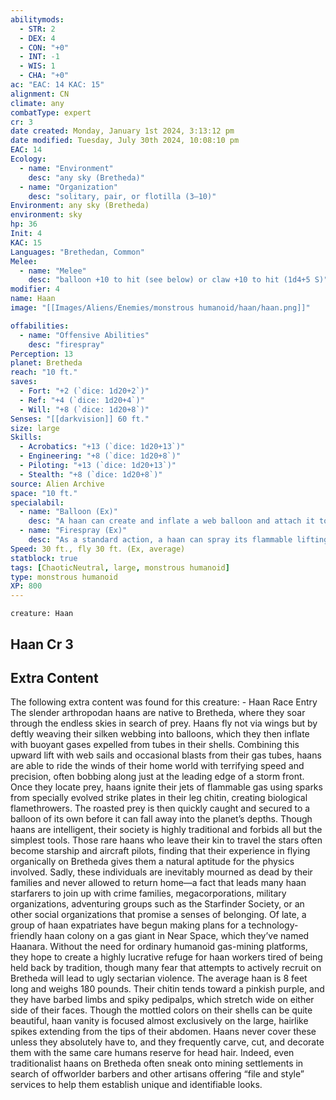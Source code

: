```yaml
---
abilitymods:
  - STR: 2
  - DEX: 4
  - CON: "+0"
  - INT: -1
  - WIS: 1
  - CHA: "+0"
ac: "EAC: 14 KAC: 15" 
alignment: CN
climate: any
combatType: expert
cr: 3
date created: Monday, January 1st 2024, 3:13:12 pm
date modified: Tuesday, July 30th 2024, 10:08:10 pm
EAC: 14
Ecology:
  - name: "Environment"
    desc: "any sky (Bretheda)"
  - name: "Organization"
    desc: "solitary, pair, or flotilla (3–10)"
Environment: any sky (Bretheda)
environment: sky
hp: 36
Init: 4
KAC: 15
Languages: "Brethedan, Common"
Melee:
  - name: "Melee"
    desc: "balloon +10 to hit (see below) or claw +10 to hit (1d4+5 S)"
modifier: 4
name: Haan
image: "[[Images/Aliens/Enemies/monstrous humanoid/haan/haan.png]]"

offabilities:
  - name: "Offensive Abilities"
    desc: "firespray"
Perception: 13
planet: Bretheda
reach: "10 ft."
saves:
  - Fort: "+2 (`dice: 1d20+2`)"
  - Ref: "+4 (`dice: 1d20+4`)"
  - Will: "+8 (`dice: 1d20+8`)"
Senses: "[[darkvision]] 60 ft."
size: large
Skills:
  - Acrobatics: "+13 (`dice: 1d20+13`)"
  - Engineering: "+8 (`dice: 1d20+8`)"
  - Piloting: "+13 (`dice: 1d20+13`)"
  - Stealth: "+8 (`dice: 1d20+8`)" 
source: Alien Archive 
space: "10 ft."
specialabil:
  - name: "Balloon (Ex)"
    desc: "A haan can create and inflate a web balloon and attach it to an adjacent enemy with a successful melee attack against kac. If the attack hits, the target immediately rises 30 feet off the ground in a straight line, and it continues to rise at a speed of 30 feet each round on the haan’s turn. Every round after the balloon is attached, the target can attempt a DC 14 Reflex save to cut or break free of the web balloon. If freeing itself from the balloon causes the creature to fall, it takes falling damage as normal. This ability does not function in a vacuum or zero gravity."
  - name: "Firespray (Ex)"
    desc: "As a standard action, a haan can spray its flammable lifting gases and light them with sparks, creating a 30-foot cone of flame. All creatures within the cone take 3d6 fire damage (Reflex DC 14 half)."
Speed: 30 ft., fly 30 ft. (Ex, average) 
statblock: true
tags: [ChaoticNeutral, large, monstrous humanoid]
type: monstrous humanoid
XP: 800 
---
```


```statblock
creature: Haan
```

## Haan Cr 3

## Extra Content

The following extra content was found for this creature: 
\- Haan Race Entry
The slender arthropodan haans are native to Bretheda, where they soar through the endless skies in search of prey. Haans fly not via wings but by deftly weaving their silken webbing into balloons, which they then inflate with buoyant gases expelled from tubes in their shells. Combining this upward lift with web sails and occasional blasts from their gas tubes, haans are able to ride the winds of their home world with terrifying speed and precision, often bobbing along just at the leading edge of a storm front. Once they locate prey, haans ignite their jets of flammable gas using sparks from specially evolved strike plates in their leg chitin, creating biological flamethrowers. The roasted prey is then quickly caught and secured to a balloon of its own before it can fall away into the planet’s depths.
Though haans are intelligent, their society is highly traditional and forbids all but the simplest tools. Those rare haans who leave their kin to travel the stars often become starship and aircraft pilots, finding that their experience in flying organically on Bretheda gives them a natural aptitude for the physics involved. Sadly, these individuals are inevitably mourned as dead by their families and never allowed to return home—a fact that leads many haan starfarers to join up with crime families, megacorporations, military organizations, adventuring groups such as the Starfinder Society, or an other social organizations that promise a senses of belonging. Of late, a group of haan expatriates have begun making plans for a technology-friendly haan colony on a gas giant in Near Space, which they’ve named Haanara. Without the need for ordinary humanoid gas-mining platforms, they hope to create a highly lucrative refuge for haan workers tired of being held back by tradition, though many fear that attempts to actively recruit on Bretheda will lead to ugly sectarian violence.
The average haan is 8 feet long and weighs 180 pounds. Their chitin tends toward a pinkish purple, and they have barbed limbs and spiky pedipalps, which stretch wide on either side of their faces. Though the mottled colors on their shells can be quite beautiful, haan vanity is focused almost exclusively on the large, hairlike spikes extending from the tips of their abdomen. Haans never cover these unless they absolutely have to, and they frequently carve, cut, and decorate them with the same care humans reserve for head hair. Indeed, even traditionalist haans on Bretheda often sneak onto mining settlements in search of offworlder barbers and other artisans offering “file and style” services to help them establish unique and identifiable looks.

